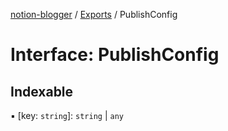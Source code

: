 [notion-blogger](../README.md) / [Exports](../modules.md) / PublishConfig

# Interface: PublishConfig

## Indexable

▪ [key: `string`]: `string` \| `any`
